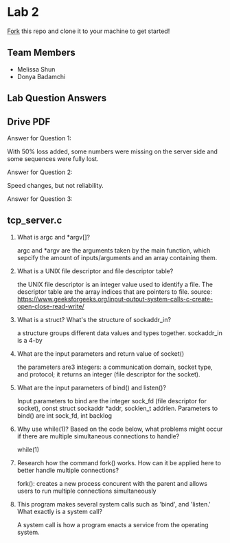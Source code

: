 # Lab 2

[Fork](https://docs.github.com/en/get-started/quickstart/fork-a-repo) 
this repo and clone it to your machine to get started!

## Team Members
- Melissa Shun
- Donya Badamchi

## Lab Question Answers

## Drive PDF
Answer for Question 1: 

   With 50% loss added, some numbers were missing on the server side and some sequences were fully lost.
   
Answer for Question 2: 
   
   Speed changes, but not reliability.
   
Answer for Question 3: 
  
  
  

## tcp_server.c

1. What is argc and *argv[]?

    argc and *argv are the arguments taken by the main function, which sepcify the amount of 
    inputs/arguments and an array containing them.
    
2. What is a UNIX file descriptor and file descriptor table?

   the UNIX file descriptor is an integer value used to identify a file. The descriptor table are the array indices that are  pointers to file.
   source: https://www.geeksforgeeks.org/input-output-system-calls-c-create-open-close-read-write/

3. What is a struct? What's the structure of sockaddr_in?

   a structure groups different data values and types together. sockaddr_in is a 4-by

4. What are the input parameters and return value of socket()

    the parameters are3 integers: a communication domain, socket type, and protocol; it returns an integer (file descriptor for the socket).
    
5. What are the input parameters of bind() and listen()?

    Input parameters to bind are the integer sock_fd (file descriptor for socket), const struct sockaddr *addr, socklen_t addrlen.
    Parameters to bind() are int sock_fd, int backlog
    
6. Why use while(1)? Based on the code below, what problems might 
   occur if there are multiple simultaneous connections to handle?
   
   while(1) 
   
7. Research how the command fork() works. How can it be applied here 
   to better handle multiple connections?
   
    fork(): creates a new process concurent with the parent and allows users to run multiple connections simultaneously
    
8. This program makes several system calls such as 'bind', and 'listen.' 
   What exactly is a system call?
        
   A system call is how a program enacts a service from the operating system.
        

   
     
